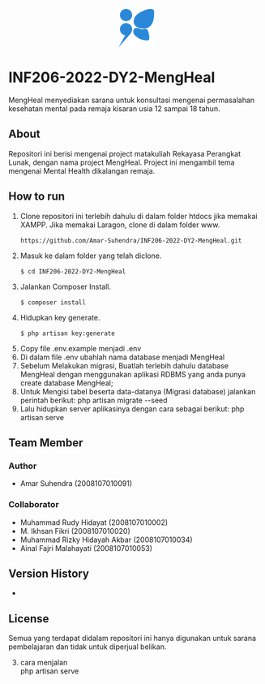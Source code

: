 <p align="center">
   <img src="public/assets/img/Icon.png" alt="MengHeal Logo">
</p>

# INF206-2022-DY2-MengHeal
MengHeal menyediakan sarana untuk konsultasi mengenai permasalahan kesehatan mental pada remaja kisaran usia 12 sampai 18 tahun.
## About
Repositori ini berisi mengenai project matakuliah Rekayasa Perangkat Lunak, dengan nama project MengHeal. Project ini mengambil tema mengenai Mental Health dikalangan remaja.
## How to run
1. Clone repositori ini terlebih dahulu di dalam folder htdocs jika memakai XAMPP. Jika memakai Laragon, clone di dalam folder www. 
   ```
   https://github.com/Amar-Suhendra/INF206-2022-DY2-MengHeal.git
   ```
2. Masuk ke dalam folder yang telah diclone.
   ````
   $ cd INF206-2022-DY2-MengHeal
   ````
3. Jalankan Composer Install.
   ```
   $ composer install
   ```
4. Hidupkan key generate.
   ```
   $ php artisan key:generate
   ```
5. Copy file .env.example menjadi .env
6. Di dalam file .env ubahlah nama database menjadi MengHeal
7. Sebelum Melakukan migrasi, Buatlah terlebih dahulu database MengHeal dengan menggunakan aplikasi RDBMS yang anda punya
   create database MengHeal;
8. Untuk Mengisi tabel beserta data-datanya (Migrasi database) jalankan perintah berikut:
   php artisan migrate --seed 
9. Lalu hidupkan server aplikasinya dengan cara sebagai berikut:
   php artisan serve

## Team Member
### Author
* Amar Suhendra (2008107010091)
### Collaborator
* Muhammad Rudy Hidayat (2008107010002)
* M. Ikhsan Fikri (2008107010020)
* Muhammad Rizky Hidayah Akbar (2008107010034)
* Ainal Fajri Malahayati (2008107010053)

## Version History
* 
## License
Semua yang terdapat didalam repositori ini hanya digunakan untuk sarana pembelajaran dan tidak untuk diperjual belikan.

3. cara menjalan  
    php artisan serve